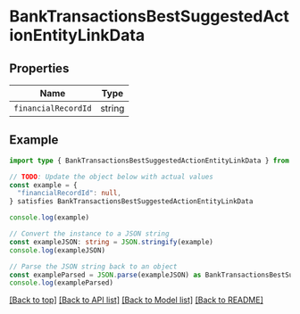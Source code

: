 
# BankTransactionsBestSuggestedActionEntityLinkData


## Properties

Name | Type
------------ | -------------
`financialRecordId` | string

## Example

```typescript
import type { BankTransactionsBestSuggestedActionEntityLinkData } from '@usesofia/pegasus-ai-api-sdk'

// TODO: Update the object below with actual values
const example = {
  "financialRecordId": null,
} satisfies BankTransactionsBestSuggestedActionEntityLinkData

console.log(example)

// Convert the instance to a JSON string
const exampleJSON: string = JSON.stringify(example)
console.log(exampleJSON)

// Parse the JSON string back to an object
const exampleParsed = JSON.parse(exampleJSON) as BankTransactionsBestSuggestedActionEntityLinkData
console.log(exampleParsed)
```

[[Back to top]](#) [[Back to API list]](../README.md#api-endpoints) [[Back to Model list]](../README.md#models) [[Back to README]](../README.md)


